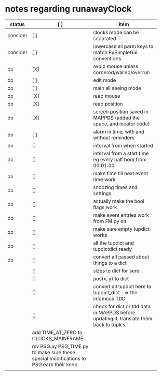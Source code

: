 # notes regarding runawayClock


status   | [ ] | item
---------|-----|--------------------------------------------------------------------
consider | [ ] | clocks mode can be separated
consider | [ ] | lowercase all parm keys to match PySimpleGui conventions
do       | [X] | avoid mouse unless cornered/walled/overrun
do       | [ ] | edit mode
do       | [ ] | main all seeing mode
do       | [X] | read mouse
do       | [X] | read position
do       | [X] | screen position saved in MAPPDS (added the space, and locator code)
do       | [ ] | alarm in time, with and without reminders
do       | []  | interval from when started
do       | []  | interval from a start time eg every half hour from 00:01:00
do       | []  | make time till next event time work
do       | []  | snoozing times and settings
do       | []  | actually make the bool flags work
do       | []  | make event entries work from FM.py on
do       | []  | make sure empty tupdict works
do       | []  | all the tupdict and tupdictdict ready
do       | []  | convert all passed about things to a dict
         | []  | sizes to dict for sure
         | []  | pos(x, y) to dict
         | []  | convert all tupdict here to tupdict_dict -=> the infamous TDD
         | []  | check for dict or tdd data in MAPPDS before updating it, translate them back to tuples
  |   |  add TIME_AT_ZERO to CLOCKS_MAINFRAME
  |   |  mv PSG.py PSG_TIME.py to make sure these special modifications to PSG earn their keep
  |   |  
